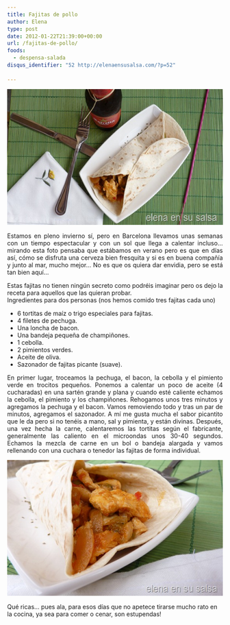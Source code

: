 ```yaml
---
title: Fajitas de pollo
author: Elena
type: post
date: 2012-01-22T21:39:00+00:00
url: /fajitas-de-pollo/
foods:
  - despensa-salada
disqus_identifier: "52 http://elenaensusalsa.com/?p=52"

---
```

[<img style="display: inline; border: 0px;" title="P1050394" src="/2018/03/P1050394_thumb-25255B3-25255D.jpg" alt="P1050394" width="561" height="317" border="0" />][1]

<div align="justify">
  <p>
    Estamos en pleno invierno sí, pero en Barcelona llevamos unas semanas con un tiempo espectacular y con un sol que llega a calentar incluso… mirando esta foto pensaba que estábamos en verano pero es que en días así, cómo se disfruta una cerveza bien fresquita y si es en buena compañía y junto al mar, mucho mejor… No es que os quiera dar envidia, pero se está tan bien aquí…
  </p>
</div>

<div align="justify">
  Estas fajitas no tienen ningún secreto como podréis imaginar pero os dejo la receta para aquellos que las quieran probar.
</div>

<div align="justify">
  Ingredientes para dos personas (nos hemos comido tres fajitas cada uno)
</div>

  * <div align="justify">
      6 tortitas de maíz o trigo especiales para fajitas.
    </div>

  * <div align="justify">
      4 filetes de pechuga.
    </div>

  * <div align="justify">
      Una loncha de bacon.
    </div>

  * <div align="justify">
      Una bandeja pequeña de champiñones.
    </div>

  * <div align="justify">
      1 cebolla.
    </div>

  * <div align="justify">
      2 pimientos verdes.
    </div>

  * <div align="justify">
      Aceite de oliva.
    </div>

  * <div align="justify">
      Sazonador de fajitas picante (suave).
    </div>

<div align="justify">
  <p>
    En primer lugar, troceamos la pechuga, el bacon, la cebolla y el pimiento verde en trocitos pequeños. Ponemos a calentar un poco de aceite (4 cucharadas) en una sartén grande y plana y cuando esté caliente echamos la cebolla, el pimiento y los champiñones. Rehogamos unos tres minutos y agregamos la pechuga y el bacon. Vamos removiendo todo y tras un par de minutos, agregamos el sazonador. A mí me gusta mucha el sabor picantito que le da pero si no tenéis a mano, sal y pimienta, y están divinas. Después, una vez hecha la carne, calentaremos las tortitas según el fabricante, generalmente las caliento en el microondas unos 30-40 segundos. Echamos la mezcla de carne en un bol o bandeja alargada y vamos rellenando con una cuchara o tenedor las fajitas de forma individual.
  </p>
</div>

[<img style="display: inline; border: 0px;" title="P1050397" src="/2018/03/P1050397_thumb-25255B3-25255D.jpg" alt="P1050397" width="561" height="317" border="0" />][2]

Qué ricas… pues ala, para esos días que no apetece tirarse mucho rato en la cocina, ya sea para comer o cenar, son estupendas!

 [1]: /2018/03/P1050394_thumb-25255B3-25255D.jpg
 [2]: /2018/03/P1050397_thumb-25255B3-25255D.jpg
